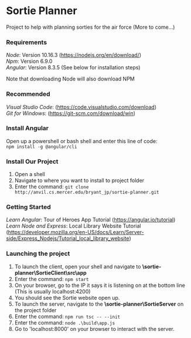 # Sortie Planner

Project to help with planning sorties for the air force (More to come...)

### Requirements  
*Node*: Version 10.16.3 (https://nodejs.org/en/download/)  
*Npm*: Version 6.9.0  
*Angular*: Version 8.3.5 (See below for installation steps)    

Note that downloading Node will also download NPM  

### Recommended
*Visual Studio Code*: (https://code.visualstudio.com/download)  
*Git for Windows*: (https://git-scm.com/download/win)  

### Install Angular
Open up a powershell or bash shell and enter this line of code:  
`npm install -g @angular/cli`

### Install Our Project
1. Open a shell  
2. Navigate to where you want to install to project folder  
3. Enter the command: `git clone http://anvil.cs.mercer.edu/bryant_jp/sortie-planner.git`  

### Getting Started
*Learn Angular*: Tour of Heroes App Tutorial (https://angular.io/tutorial)  
*Learn Node and Express*: Local Library Website Tutorial (https://developer.mozilla.org/en-US/docs/Learn/Server-side/Express_Nodejs/Tutorial_local_library_website)

### Launching the project  
1. To launch the client, open your shell and navigate to **\sortie-planner\SortieClient\src\app**  
2. Enter the command: `npm start`  
3. On your browser, go to the IP it says it is listening on at the bottom line (This is usually localhost:4200)  
4. You should see the Sortie website open up.  
5. To launch the server, navigate to the **\sortie-planner\SortieServer** on the project folder  
6. Enter the command: `npm run tsc -- --init`
7. Enter the command: `node .\build\app.js`  
8. Go to 'localhost:8000' on your browser to interact with the server.  